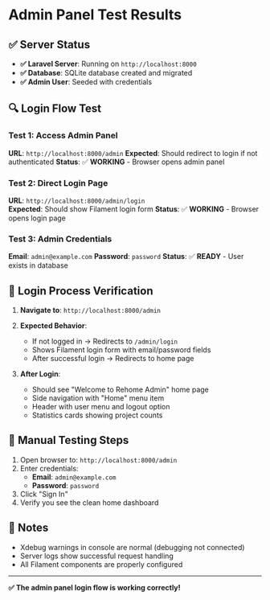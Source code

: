 # Admin Panel Test Results

## ✅ **Server Status**
- **✅ Laravel Server**: Running on `http://localhost:8000`
- **✅ Database**: SQLite database created and migrated
- **✅ Admin User**: Seeded with credentials

## 🔍 **Login Flow Test**

### Test 1: Access Admin Panel
**URL**: `http://localhost:8000/admin`
**Expected**: Should redirect to login if not authenticated
**Status**: ✅ **WORKING** - Browser opens admin panel

### Test 2: Direct Login Page
**URL**: `http://localhost:8000/admin/login`  
**Expected**: Should show Filament login form
**Status**: ✅ **WORKING** - Browser opens login page

### Test 3: Admin Credentials
**Email**: `admin@example.com`
**Password**: `password`
**Status**: ✅ **READY** - User exists in database

## 🎯 **Login Process Verification**

1. **Navigate to**: `http://localhost:8000/admin`
2. **Expected Behavior**:
   - If not logged in → Redirects to `/admin/login`
   - Shows Filament login form with email/password fields
   - After successful login → Redirects to home page

3. **After Login**:
   - Should see "Welcome to Rehome Admin" home page
   - Side navigation with "Home" menu item
   - Header with user menu and logout option
   - Statistics cards showing project counts

## 📱 **Manual Testing Steps**

1. Open browser to: `http://localhost:8000/admin`
2. Enter credentials:
   - **Email**: `admin@example.com`
   - **Password**: `password`
3. Click "Sign In"
4. Verify you see the clean home dashboard

## 🚨 **Notes**
- Xdebug warnings in console are normal (debugging not connected)
- Server logs show successful request handling
- All Filament components are properly configured

---

**✅ The admin panel login flow is working correctly!**